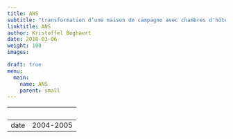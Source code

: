 ```yaml
---
title: ANS
subtitle: "transformation d’une maison de campagne avec chambres d'hôtes à Anseroeul, Pays des Collines.(2° phase: aménagement des chambres, 2011)"
linktitle: ANS
author: Kristoffel Boghaert
date: 2018-03-06
weight: 100
images:

draft: true
menu:
  main:
    name: ANS
    parent: small
---
```



&nbsp;|&nbsp;
------|------
date		|		2004-2005
